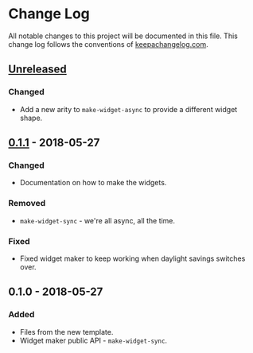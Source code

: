 # Change Log
All notable changes to this project will be documented in this file. This change log follows the conventions of [keepachangelog.com](http://keepachangelog.com/).

## [Unreleased]
### Changed
- Add a new arity to `make-widget-async` to provide a different widget shape.

## [0.1.1] - 2018-05-27
### Changed
- Documentation on how to make the widgets.

### Removed
- `make-widget-sync` - we're all async, all the time.

### Fixed
- Fixed widget maker to keep working when daylight savings switches over.

## 0.1.0 - 2018-05-27
### Added
- Files from the new template.
- Widget maker public API - `make-widget-sync`.

[Unreleased]: https://github.com/your-name/hangman/compare/0.1.1...HEAD
[0.1.1]: https://github.com/your-name/hangman/compare/0.1.0...0.1.1
